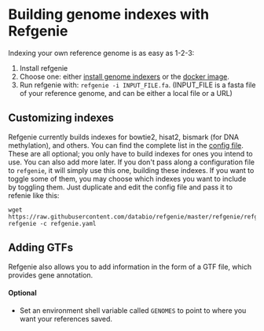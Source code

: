# Building genome indexes with Refgenie

Indexing your own reference genome is as easy as 1-2-3:

1. Install refgenie
2. Choose one: either [install genome indexers](/install) or the [docker image](#docker).
3. Run refgenie with: `refgenie -i INPUT_FILE.fa`. (INPUT_FILE is a fasta file of your reference genome, and can be either a local file or a URL)

## Customizing indexes


Refgenie currently builds indexes for bowtie2, hisat2, bismark (for DNA methylation), and others. You can find the complete list in the [config file](https://github.com/databio/refgenie/blob/dev/refgenie/refgenie.yaml). These are all optional; you only have to build indexes for ones you intend to use. You can also add more later. If you don't pass along a configuration file to `refgenie`, it will simply use this one, building these indexes. If you want to toggle some of them, you may choose which indexes you want to include by toggling them. Just duplicate and edit the config file and pass it to refenie like this:

```
wget https://raw.githubusercontent.com/databio/refgenie/master/refgenie/refgenie.yaml
refgenie -c refgenie.yaml
```

## Adding GTFs

Refgenie also allows you to add information in the form of a GTF file, which provides gene annotation.


#### Optional

* Set an environment shell variable called `GENOMES` to point to where you want your references saved.



